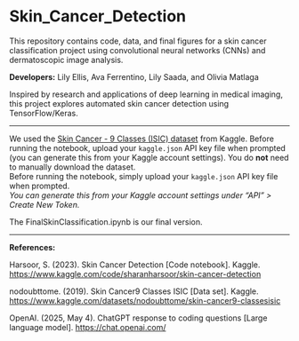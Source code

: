 # Skin_Cancer_Detection
This repository contains code, data, and final figures for a skin cancer classification project using convolutional neural networks (CNNs) and dermatoscopic image analysis.

**Developers:** Lily Ellis, Ava Ferrentino, Lily Saada, and Olivia Matlaga

Inspired by research and applications of deep learning in medical imaging, this project explores automated skin cancer detection using TensorFlow/Keras.

---
We used the [Skin Cancer - 9 Classes (ISIC) dataset](https://www.kaggle.com/datasets/nodoubttome/skin-cancer9-classesisic) from Kaggle.
Before running the notebook, upload your `kaggle.json` API key file when prompted (you can generate this from your Kaggle account settings).
You do **not** need to manually download the dataset.  
Before running the notebook, simply upload your `kaggle.json` API key file when prompted.  
*You can generate this from your Kaggle account settings under “API” > Create New Token.*

The FinalSkinClassification.ipynb is our final version.

---

**References:**

Harsoor, S. (2023). Skin Cancer Detection [Code notebook]. Kaggle. https://www.kaggle.com/code/sharanharsoor/skin-cancer-detection

nodoubttome. (2019). Skin Cancer9 Classes ISIC [Data set]. Kaggle. https://www.kaggle.com/datasets/nodoubttome/skin-cancer9-classesisic

OpenAI. (2025, May 4). ChatGPT response to coding questions [Large language model]. https://chat.openai.com/
